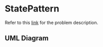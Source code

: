 # StatePattern
Refer to this [link](https://docs.google.com/document/d/1gvI9hCstjyar_gBxX8_EAA2H4eNIDeODZA7wt4EJibQ/edit) for the problem description.

## UML Diagram
